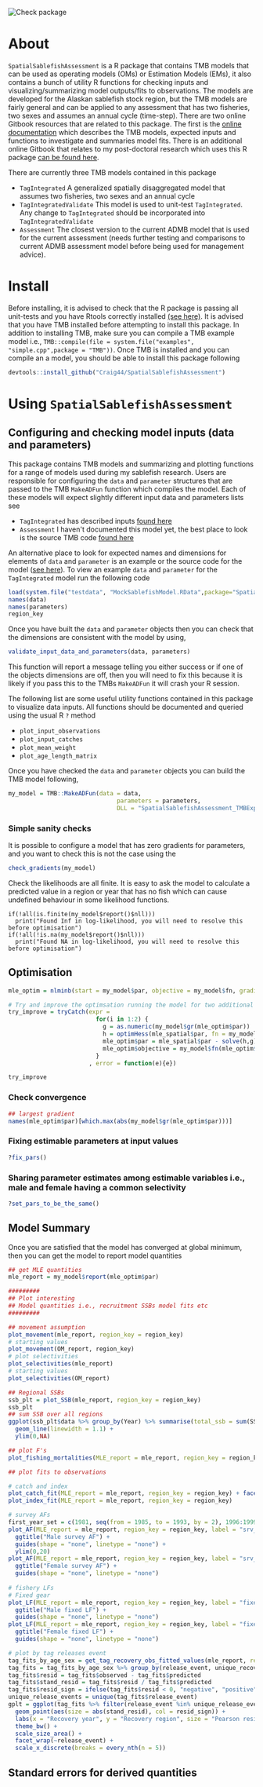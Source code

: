 ![Check package](https://github.com/Craig44/SpatialSablefishAssessment/actions/workflows/r.yml/badge.svg)
# About
`SpatialSablefishAssessment` is a R package that contains TMB models that can be used as operating models (OMs) or Estimation Models (EMs), it also contains a bunch of utility R functions for checking inputs and visualizing/summarizing model outputs/fits to observations. The models are developed for the Alaskan sablefish stock region, but the TMB models are fairly general and can be applied to any assessment that has two fisheries, two sexes and assumes an annual cycle (time-step). There are two online Gitbook resources that are related to this package. The first is the [online documentation](https://craig44.github.io/SpatialSablefishAssessment/) which describes the TMB models, expected inputs and functions to investigate and summaries model fits. There is an additional online Gitbook that relates to my post-doctoral research which uses this R package [can be found here](https://craig44.github.io/SableFishResearch/).

There are currently three TMB models contained in this package

- `TagIntegrated` A generalized spatially disaggregated model that assumes two fisheries, two sexes and an annual cycle
- `TagIntegratedValidate` This model is used to unit-test `TagIntegrated`. Any change to `TagIntegrated` should be incorporated into `TagIntegratedValidate`
- `Assessment` The closest version to the current ADMB model that is used for the current assessment (needs further testing and comparisons to current ADMB assessment model before being used for management advice).


# Install 
Before installing, it is advised to check that the R package is passing all unit-tests and you have Rtools correctly installed [(see here)](https://cran.r-project.org/bin/windows/Rtools/). It is advised that you have TMB installed before attempting to install this package. In addition to installing TMB, make sure you can compile a TMB example model i.e., `TMB::compile(file = system.file("examples", "simple.cpp",package = "TMB"))`. Once TMB is installed and you can compile an a model, you should be able to install this package following

```r
devtools::install_github("Craig44/SpatialSablefishAssessment")
```

# Using `SpatialSablefishAssessment`

## Configuring and checking model inputs (data and parameters)
This package contains TMB models and summarizing and plotting functions for a range of models used during my sablefish research. Users are responsible for configuring the `data` and `parameter` structures that are passed to the TMB `MakeADFun` function which compiles the model. Each of these models will expect slightly different input data and parameters lists see

- `TagIntegrated` has described inputs [found here](https://craig44.github.io/SpatialSablefishAssessment/TagIntegrated.html)
- `Assessment` I haven't documented this model yet, the best place to look is the source TMB code [found here](https://github.com/Craig44/SpatialSablefishAssessment/blob/master/src/TMB/CurrentAssessment.hpp)


An alternative place to look for expected names and dimensions for elements of `data` and `parameter` is an example or the source code for the model ([see here](https://github.com/Craig44/SpatialSablefishAssessment/blob/master/src/TMB/TagIntegrated.hpp)). To view an example `data` and `parameter` for the `TagIntegrated` model run the following code 


```r
load(system.file("testdata", "MockSablefishModel.RData",package="SpatialSablefishAssessment"))
names(data)
names(parameters)
region_key
```


Once you have built the `data` and `parameter` objects then you can check that the dimensions are consistent with the model by using,

```r
validate_input_data_and_parameters(data, parameters)
```

This function will report a message telling you either success or if one of the objects dimensions are off, then you will need to fix this because it is likely if you pass this to the TMBs `MakeADFun` it will crash your R session.


The following list are some useful utility functions contained in this package to visualize data inputs. All functions should be documented and queried using the usual R `?` method

- `plot_input_observations`
- `plot_input_catches`
- `plot_mean_weight`
- `plot_age_length_matrix`


Once you have checked the `data` and `parameter` objects you can build the TMB model following,

```r
my_model = TMB::MakeADFun(data = data,
                               parameters = parameters,
                               DLL = "SpatialSablefishAssessment_TMBExports", silent  = T)
```

### Simple sanity checks
It is possible to configure a model that has zero gradients for parameters, and you want to check this is not the case using the 
```r
check_gradients(my_model)
```

Check the likelihoods are all finite. It is easy to ask the model to calculate a predicted value in a region or year that has no fish which can cause undefined behaviour in some likelihood functions.
```
if(!all(is.finite(my_model$report()$nll)))
  print("Found Inf in log-likelihood, you will need to resolve this before optimisation")
if(!all(!is.na(my_model$report()$nll)))
  print("Found NA in log-likelihood, you will need to resolve this before optimisation")
```

## Optimisation

```r
mle_optim = nlminb(start = my_model$par, objective = my_model$fn, gradient  = my_model$gr, control = list(iter.max = 10000, eval.max = 10000))

# Try and improve the optimsation running the model for two additional Newton Raphson iterations
try_improve = tryCatch(expr =
                         for(i in 1:2) {
                           g = as.numeric(my_model$gr(mle_optim$par))
                           h = optimHess(mle_spatial$par, fn = my_model$fn, gr = my_model$gr)
                           mle_optim$par = mle_spatial$par - solve(h,g)
                           mle_optim$objective = my_model$fn(mle_optim$par)
                         }
                       , error = function(e){e})

try_improve
```


### Check convergence
```r
## largest gradient 
names(mle_optim$par)[which.max(abs(my_model$gr(mle_optim$par)))]
```


### Fixing estimable parameters at input values
```r
?fix_pars()
```

### Sharing parameter estimates among estimable variables i.e., male and female having a common selectivity
```r
?set_pars_to_be_the_same()
```

## Model Summary
Once you are satisfied that the model has converged at global minimum, then you can get the model to report model quantities

```r
## get MLE quantities
mle_report = my_model$report(mle_optim$par)

#########
## Plot interesting
## Model quantities i.e., recruitment SSBs model fits etc
#########

## movement assumption
plot_movement(mle_report, region_key = region_key)
# starting values
plot_movement(OM_report, region_key)
# plot selectivities
plot_selectivities(mle_report)
# starting values
plot_selectivities(OM_report)

## Regional SSBs
ssb_plt = plot_SSB(mle_report, region_key = region_key)
ssb_plt
## sum SSB over all regions
ggplot(ssb_plt$data %>% group_by(Year) %>% summarise(total_ssb = sum(SSB)), aes(x = Year, y = total_ssb)) +
  geom_line(linewidth = 1.1) +
  ylim(0,NA)

## plot F's
plot_fishing_mortalities(MLE_report = mle_report, region_key = region_key)

## plot fits to observations

# catch and index
plot_catch_fit(MLE_report = mle_report, region_key = region_key) + facet_wrap(label~Region, ncol = n_regions) + ylab("Catch (mt)")
plot_index_fit(MLE_report = mle_report, region_key = region_key)

# survey AFs
first_year_set = c(1981, seq(from = 1985, to = 1993, by = 2), 1996:1999)
plot_AF(MLE_report = mle_report, region_key = region_key, label = "srv_dom_ll", subset_years = first_year_set, sex = "male") +
  ggtitle("Male survey AF") +
  guides(shape = "none", linetype = "none") +
  ylim(0,20)
plot_AF(MLE_report = mle_report, region_key = region_key, label = "srv_dom_ll", subset_years = first_year_set, sex = "female") +
  ggtitle("Female survey AF") +
  guides(shape = "none", linetype = "none")
  
# fishery LFs
# Fixed gear
plot_LF(MLE_report = mle_report, region_key = region_key, label = "fixed", subset_years = 1991:1999, sex = "male") +
  ggtitle("Male fixed LF") +
  guides(shape = "none", linetype = "none")
plot_LF(MLE_report = mle_report, region_key = region_key, label = "fixed", subset_years = 1991:1999, sex = "female") +
  ggtitle("Female fixed LF") +
  guides(shape = "none", linetype = "none")

# plot by tag releases event
tag_fits_by_age_sex = get_tag_recovery_obs_fitted_values(mle_report, region_key = region_key)
tag_fits = tag_fits_by_age_sex %>% group_by(release_event, unique_recovery_id) %>% summarise(observed = sum(observed), predicted = sum(predicted), recovery_year = unique(recovery_year), recovery_region = unique(recovery_region), release_region = unique(release_region), release_year = unique(release_year))
tag_fits$resid = tag_fits$observed - tag_fits$predicted
tag_fits$stand_resid = tag_fits$resid / tag_fits$predicted
tag_fits$resid_sign = ifelse(tag_fits$resid < 0, "negative", "positive")
unique_release_events = unique(tag_fits$release_event)
gplt = ggplot(tag_fits %>% filter(release_event %in% unique_release_events[1:16]), aes(x = recovery_year, y = recovery_region)) +
  geom_point(aes(size = abs(stand_resid), col = resid_sign)) +
  labs(x = "Recovery year", y = "Recovery region", size = "Pearson residuals") +
  theme_bw() +
  scale_size_area() +
  facet_wrap(~release_event) +
  scale_x_discrete(breaks = every_nth(n = 5))

```



## Standard errors for derived quantities
